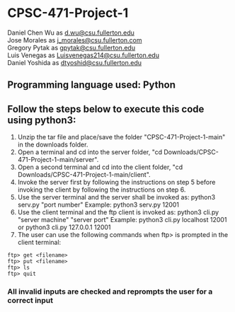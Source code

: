 # CPSC-471-Project-1
Daniel Chen Wu as d.wu@csu.fullerton.edu  
Jose Morales as j_morales@csu.fullerton.com  
Gregory Pytak as gpytak@csu.fullerton.edu  
Luis Venegas as Luisvenegas214@csu.fullerton.edu  
Daniel Yoshida as dtyoshid@csu.fullerton.edu
## Programming language used: Python
## Follow the steps below to execute this code using python3:
1) Unzip the tar file and place/save the folder "CPSC-471-Project-1-main" in the downloads folder.
2) Open a terminal and cd into the server folder, "cd Downloads/CPSC-471-Project-1-main/server".
3) Open a second terminal and cd into the client folder, "cd Downloads/CPSC-471-Project-1-main/client".
4) Invoke the server first by following the instructions on step 5 before invoking the client by following the instructions on step 6.
5) Use the server terminal and the server shall be invoked as: python3 serv.py "port number" Example: python3 serv.py 12001
6) Use the client terminal and the ftp client is invoked as: python3 cli.py "server machine" "server port" Example: python3 cli.py localhost 12001 or python3 cli.py 127.0.0.1 12001
7) The user can use the following commands when ftp> is prompted in the client terminal:
```
ftp> get <filename>
ftp> put <filename>
ftp> ls
ftp> quit
```
### All invalid inputs are checked and reprompts the user for a correct input
